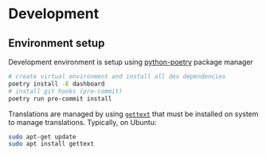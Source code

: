 # Development

## Environment setup

Development environment is setup using [python-poetry](https://python-poetry.org/) package manager


```bash
# create virtual environment and install all dev dependencies
poetry install -E dashboard
# install git hooks (pre-commit)
poetry run pre-commit install
```

Translations are managed by using [`gettext`](https://www.gnu.org/software/gettext/manual/html_node/) that must be installed on system to manage translations. Typically, on Ubuntu:

```bash
sudo apt-get update
sudo apt install gettext
```

